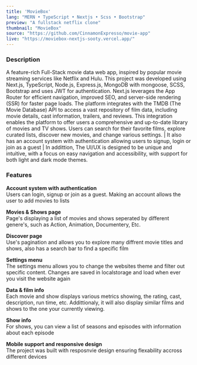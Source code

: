 ```yaml
---
title: 'MovieBox'
lang: "MERN • TypeScript • Nextjs • Scss • Bootstrap"
preview: "A fullstack netflix clone"
thumbnail: "MovieBox"
source: "https://github.com/CinnamonExpresso/movie-app"
live: "https://moviebox-nextjs-sooty.vercel.app/"
---
```


### **Description**
A feature-rich Full-Stack movie data web app, inspired by popular movie streaming services like Netflix and Hulu. This project was developed using Next.js, TypeScript, Node.js, Express.js, MongoDB with mongoose, SCSS, Bootstrap and uses JWT for authentication. Next.js leverages the App Router for efficient navigation, improved SEO, and server-side rendering (SSR) for faster page loads. The platform integrates with the TMDB (The Movie Database) API to access a vast repository of film data, including movie details, cast information, trailers, and reviews. This integration enables the platform to offer users a comprehensive and up-to-date library of movies and TV shows. Users can search for their favorite films, explore curated lists, discover new movies, and change various settings. | It also has an account system with authentication allowing users to signup, login or join as a guest | In addittion, The UI/UX is designed to be unique and intuitive, with a focus on easy navigation and accessibility, with support for both light and dark mode themes.

### **Features**
**Account system with authentication**  
Users can login, signup or join as a guest. Making an account allows the user to add movies to lists

**Movies & Shows page**  
Page's displaying a list of movies and shows seperated by different genere's, such as Action, Animation, Documentery, Etc.

**Discover page**  
Use's pagination and allows you to explore many diffrent movie titles and shows, also has a search bar to find a specific film

**Settings menu**  
The settings menu allows you to change the websites theme and filter out specific content. Changes are saved in localstorage and load when ever you visit the website again

**Data & film info**  
Each movie and show displays various metrics showing, the rating, cast, description, run time, etc. Addittionaly, it will also display similar films and shows to the one your currently viewing.

**Show info**  
For shows, you can view a list of seasons and episodes with information about each episode

**Mobile support and responsive design**  
The project was built with resposnvie design ensuring flexability accross different devices
